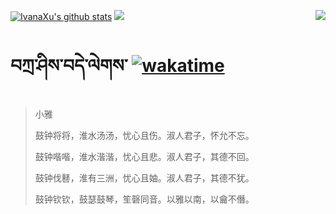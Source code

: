 [![IvanaXu's github stats](https://github-readme-stats.vercel.app/api?username=IvanaXu&show_icons=true&theme=vue-dark)](https://github.com/anuraghazra/github-readme-stats)
<img align="right" src="https://github-readme-stats.vercel.app/api/top-langs/?username=IvanaXu&langs_count=8&theme=graywhite" />
<img src="https://github-readme-stats.vercel.app/api/wakatime?username=IvanaXu&layout=compact&langs_count=8&theme=vue-dark&custom_title=Programming~Times/SinceJul.29.2021" />
# བཀྲ་ཤིས་བདེ་ལེགས་	[![wakatime](https://wakatime.com/badge/user/5043ee4a-e361-4607-9d47-d557f2005d05.svg)](https://wakatime.com/@5043ee4a-e361-4607-9d47-d557f2005d05)
> 小雅
> 
> 鼓钟将将，淮水汤汤，忧心且伤。淑人君子，怀允不忘。
> 
> 鼓钟喈喈，淮水湝湝，忧心且悲。淑人君子，其德不回。
> 
> 鼓钟伐鼛，淮有三洲，忧心且妯。淑人君子，其德不犹。
> 
> 鼓钟钦钦，鼓瑟鼓琴，笙磬同音。以雅以南，以龠不僭。
>